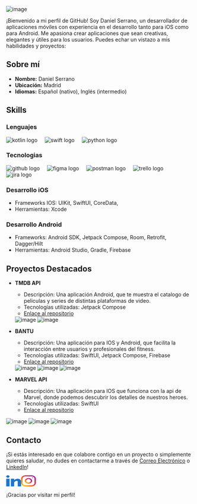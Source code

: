 ![image](https://github.com/DanielSerranoDev/DanielSerranoDev/assets/5658767/f5bb0d65-fc89-4af5-994c-38d7f1b99021)


  
¡Bienvenido a mi perfil de GitHub! Soy Daniel Serrano, un desarrollador de aplicaciones móviles con experiencia en el desarrollo tanto para iOS como para Android. Me apasiona crear aplicaciones que sean creativas, elegantes y útiles para los usuarios. Puedes echar un vistazo a mis habilidades y proyectos:

## Sobre mí

- **Nombre:** Daniel Serrano
- **Ubicación:** Madrid
- **Idiomas:** Español (nativo), Inglés (intermedio)

## Skills


### Lenguajes
  
   <img src="https://img.shields.io/badge/Kotlin-7F52FF?logo=kotlin&logoColor=white&style=for-the-badge" height="30" alt="kotlin logo"  />   <img width="12" /> <img src="https://img.shields.io/badge/Swift-F05138?logo=swift&logoColor=white&style=for-the-badge" height="30" alt="swift logo"  /> <img width="12" />  <img src="https://img.shields.io/badge/Python-3776AB?logo=python&logoColor=white&style=for-the-badge" height="30" alt="python logo"  />

### Tecnologias

<div align="left">
  <img src="https://img.shields.io/badge/GitHub-181717?logo=github&logoColor=white&style=for-the-badge" height="30" alt="github logo"  />
  <img width="12" />
  <img src="https://img.shields.io/badge/Figma-F24E1E?logo=figma&logoColor=white&style=for-the-badge" height="30" alt="figma logo"  />
  <img width="12" />
  <img src="https://img.shields.io/badge/Postman-FF6C37?logo=postman&logoColor=black&style=for-the-badge" height="30" alt="postman logo"  />
  <img width="12" />
  <img src="https://img.shields.io/badge/Trello-0052CC?logo=trello&logoColor=white&style=for-the-badge" height="30" alt="trello logo"  />
  <img width="12" />
  <img src="https://img.shields.io/badge/Jira-0052CC?logo=jira&logoColor=white&style=for-the-badge" height="30" alt="jira logo"  />
</div>

### Desarrollo iOS
- Frameworks IOS: UIKit, SwiftUI, CoreData,
- Herramientas: Xcode

### Desarrollo Android
- Frameworks: Android SDK, Jetpack Compose, Room,  Retrofit, Dagger/Hilt
- Herramientas: Android Studio, Gradle, Firebase

## Proyectos Destacados

- **TMDB API**
                      
  - Descripción: Una aplicación Android, que te muestra el catalogo de peliculas y series de distintas plataformas de video. 
  - Tecnologías utilizadas: Jetpack Compose
  - [Enlace al repositorio](https://github.com/DanielSerranoDev/TMDB_Api)
 

  <img src="https://github.com/user-attachments/assets/4c85a7d3-9c01-4c82-96a5-aafb52b0a522" alt="image" style="width: 230px; height: 500px;" />
  <img src="https://github.com/user-attachments/assets/19018863-4373-493e-9d52-003e9168ab2c" alt="image" style="width: 230px; height: 500px;" />


- **BANTU**
                           
  - Descripción: Una aplicación para IOS y Android, que facilita la interacción entre usuarios y profesionales del fitness. 
  - Tecnologías utilizadas: SwiftUI, Jetpack Compose, Firebase
  - [Enlace al repositorio](https://github.com/ScriptSquadKC/Bantu_Android_App)
 

  <img src="https://github.com/DanielSerranoDev/DanielSerranoDev/assets/5658767/af1a558b-500d-48b0-bb40-2ba391824ab3" alt="image" style="width: 230px; height: 500px;" />
  <img src="https://github.com/DanielSerranoDev/DanielSerranoDev/assets/5658767/c041e8b4-0aa4-4fb3-8806-fc8d12bb23d0" alt="image" style="width: 230px; height: 500px;" />
  <img src="https://github.com/DanielSerranoDev/DanielSerranoDev/assets/5658767/c043bd1e-e8d7-430d-90cd-aa7c2175d10c" alt="image" style="width: 230px; height: 500px;" />

- **MARVEL API**
                           
  - Descripción: Una aplicación para IOS que funciona con la api de Marvel, donde podemos descubrir los detalles de nuestros heroes. 
  - Tecnologías utilizadas: SwiftUI
  - [Enlace al repositorio](https://github.com/DanielSerranoDev/IOS_SuperPoderes_Practica)

<img src="https://github.com/DanielSerranoDev/DanielSerranoDev/assets/5658767/d674c561-50f7-4d09-be3c-0ea700c51683" alt="image" style="width: 230px; height: 500px;" />
<img src="https://github.com/DanielSerranoDev/DanielSerranoDev/assets/5658767/f5bee58e-95a5-4bbd-829d-2edd69631bd9" alt="image" style="width: 230px; height: 500px;" />
<img src="https://github.com/DanielSerranoDev/DanielSerranoDev/assets/5658767/0eedacad-7b14-4cd2-810a-d3896ca49e62" alt="image" style="width: 230px; height: 500px;" />



  


## Contacto

¡Si estás interesado en que colabore contigo en un proyecto o simplemente quieres saludar, no dudes en contactarme a través de [Correo Electrónico](danielserrano.dev@gmail.com) o [LinkedIn]([enlace-a-tu-perfil-linkedin](https://www.linkedin.com/in/daniel-serrano-ab924a276/))!

<p align="left">
<a href="https://www.linkedin.com/in/daniel-serrano-ab924a276/" target="blank"><img align="center" src="https://raw.githubusercontent.com/teamedwardforever/Readme-Generator/71f25dd8b98329b168142a6b782a107b75eab178/svg/Social/linked-in-alt.svg" alt="https://www.linkedin.com/in/daniel-serrano-ab924a276/" height="30" width="40" /></a><a href="https://www.instagram.com/dani_metal_/" target="blank"><img align="center" src="https://raw.githubusercontent.com/teamedwardforever/Readme-Generator/71f25dd8b98329b168142a6b782a107b75eab178/svg/Social/instagram.svg" alt="https://www.instagram.com/dani_metal_/" height="30" width="40" /></a></p>
</div>



¡Gracias por visitar mi perfil!
